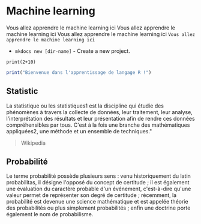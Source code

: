 # Machine learning

Vous allez apprendre le machine learning ici
Vous allez apprendre le machine learning ici
Vous allez apprendre le machine learning ici
`Vous allez apprendre le machine learning ici`

- `mkdocs new [dir-name]` - Create a new project.

```Py title="intro.py" linenums="1"
print(2+10)
```

```R
print("Bienvenue dans l'apprentissage de langage R !")
```

## Statistic

La statistique ou les statistiques1 est la discipline qui étudie des phénomènes à travers la collecte de données, leur traitement, leur analyse, l'interprétation des résultats et leur présentation afin de rendre ces données compréhensibles par tous. C'est à la fois une branche des mathématiques appliquées2, une méthode et un ensemble de techniques."

> Wikipedia

## Probabilité

Le terme probabilité possède plusieurs sens : venu historiquement du latin probabilitas, il désigne l'opposé du concept de certitude ; il est également une évaluation du caractère probable d'un événement, c'est-à-dire qu'une valeur permet de représenter son degré de certitude ; récemment, la probabilité est devenue une science mathématique et est appelée théorie des probabilités ou plus simplement probabilités ; enfin une doctrine porte également le nom de probabilisme.

